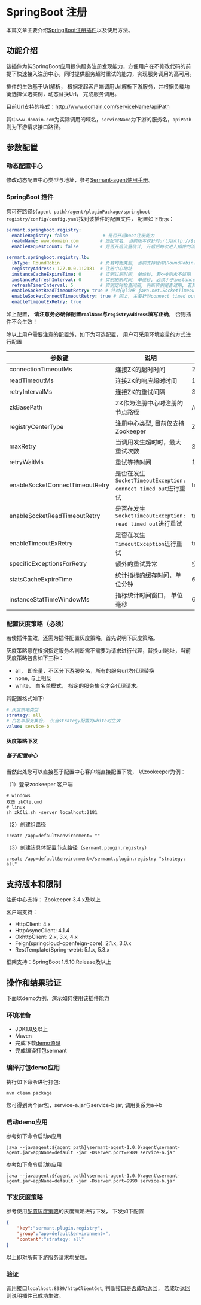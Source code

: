 # SpringBoot 注册

本篇文章主要介绍[SpringBoot注册插件](https://github.com/huaweicloud/Sermant/tree/develop/sermant-plugins/sermant-springboot-registry)以及使用方法。

## 功能介绍

该插件为纯SpringBoot应用提供服务注册发现能力，方便用户在不修改代码的前提下快速接入注册中心，同时提供服务超时重试的能力，实现服务调用的高可用。

插件的生效基于Url解析， 根据发起客户端调用Url解析下游服务，并根据负载均衡选择优选实例，动态替换Url， 完成服务调用。

目前Url支持的格式：http://www.domain.com/serviceName/apiPath

其中`www.domain.com`为实际调用的域名，`serviceName`为下游的服务名，`apiPath`则为下游请求接口路径。

## 参数配置

### 动态配置中心

修改动态配置中心类型与地址，参考[Sermant-agent使用手册](../../user-guide/sermant-agent.md)。

### SpringBoot 插件

您可在路径`${agent path}/agent/pluginPackage/springboot-registry/config/config.yaml`找到该插件的配置文件， 配置如下所示：

```yaml
sermant.springboot.registry:
  enableRegistry: false             # 是否开启boot注册能力
  realmName: www.domain.com        # 匹配域名, 当前版本仅针对url为http://${realmName}/serviceName/api/xx场景生效
  enableRequestCount: false        # 是否开启流量统计, 开启后每次进入插件的流量将都会打印

sermant.springboot.registry.lb:
  lbType: RoundRobin               # 负载均衡类型, 当前支持轮询(RoundRobin)、随机(Random)、响应时间权重(WeightedResponseTime)、最低并发数(BestAvailable)
  registryAddress: 127.0.0.1:2181  # 注册中心地址
  instanceCacheExpireTime: 0       # 实例过期时间, 单位秒, 若<=0则永不过期
  instanceRefreshInterval: 0       # 实例刷新时间, 单位秒, 必须小于instanceCacheExpireTime
  refreshTimerInterval: 5          # 实例定时检查间隔, 判断实例是否过期, 若其大于instanceRefreshInterval, 则值设置为instanceRefreshInterval
  enableSocketReadTimeoutRetry: true # 针对{@link java.net.SocketTimeoutException}: read timed out是否需要重试, 默认开启
  enableSocketConnectTimeoutRetry: true # 同上, 主要针对connect timed out, 通常在连接不上下游抛出
  enableTimeoutExRetry: true  
```

如上配置， **请注意务必确保配置`realName`与`registryAddress`填写正确**， 否则插件不会生效！

除以上用户需要注意的配置外，如下为可选配置， 用户可采用环境变量的方式进行配置

| 参数键                          | 说明                                                         | 默认值            |
| ------------------------------- | ------------------------------------------------------------ | ----------------- |
| connectionTimeoutMs             | 连接ZK的超时时间                                             | 2000ms            |
| readTimeoutMs                   | 连接ZK的响应超时时间                                         | 10000ms           |
| retryIntervalMs                 | 连接ZK的重试间隔                                             | 3000ms            |
| zkBasePath                      | ZK作为注册中心时注册的节点路径                               | /sermant/services |
| registryCenterType              | 注册中心类型, 目前仅支持Zookeeper                            | Zookeeper         |
| maxRetry                        | 当调用发生超时时，最大重试次数                               | 3次               |
| retryWaitMs                     | 重试等待时间                                                 | 1000ms            |
| enableSocketConnectTimeoutRetry | 是否在发生`SocketTimeoutException: connect timed out`进行重试 | true              |
| enableSocketReadTimeoutRetry    | 是否在发生`SocketTimeoutException: read timed out`进行重试   | true              |
| enableTimeoutExRetry            | 是否在发生`TimeoutException`进行重试                         | true              |
| specificExceptionsForRetry      | 额外的重试异常                                               | 空                |
| statsCacheExpireTime            | 统计指标的缓存时间，单位分钟                                 | 60Min             |
| instanceStatTimeWindowMs        | 指标统计时间窗口， 单位毫秒                                  | 600000ms          |

### 配置灰度策略（必须）

若使插件生效，还需为插件配置灰度策略，首先说明下灰度策略。

灰度策略意在根据指定服务名判断需不需要为请求进行代理，替换url地址，当前灰度策略包含如下三种：

- all， 即全量，不区分下游服务名，所有的服务url均代理替换
- none, 与上相反
- white， 白名单模式， 指定的服务集合才会代理请求。

其配置格式如下:

```yaml
# 灰度策略类型
strategy: all
# 白名单服务集合， 仅当strategy配置为white时生效
value: service-b
```

#### **灰度策略下发**

##### 基于配置中心

当然此处您可以直接基于配置中心客户端直接配置下发， 以zookeeper为例：

（1）登录zookeeper 客户端

```shell
# windows
双击 zkCli.cmd
# linux
sh zkCli.sh -server localhost:2181
```

（2）创建组路径

```shell
create /app=default&environment= ""
```

（3）创建该具体配置节点路径（`sermant.plugin.registry`）

```shell
create /app=default&environment=/sermant.plugin.registry "strategy: all"
```

## 支持版本和限制

注册中心支持： Zookeeper 3.4.x及以上

客户端支持：

- HttpClient: 4.x
- HttpAsyncClient: 4.1.4
- OkhttpClient: 2.x, 3.x, 4.x
- Feign(springcloud-openfeign-core): 2.1.x, 3.0.x
- RestTemplate(Spring-web): 5.1.x, 5.3.x

框架支持：SpringBoot 1.5.10.Release及以上

## 操作和结果验证

下面以demo为例，演示如何使用该插件能力

### 环境准备

- JDK1.8及以上
- Maven
- 完成下载[demo源码](https://github.com/huaweicloud/Sermant-examples/tree/springboor-registry-demo/registry-demo/springboot-registry-demo)
- 完成编译打包sermant

### 编译打包demo应用

执行如下命令进行打包:

```shell
mvn clean package
```

您可得到两个jar包，service-a.jar与service-b.jar, 调用关系为a->b

### 启动demo应用

参考如下命令启动a应用

```shell
java --javaagent:${agent path}\sermant-agent-1.0.0\agent\sermant-agent.jar=appName=default -jar -Dserver.port=8989 service-a.jar
```

参考如下命令启动b应用

```shell
java --javaagent:${agent path}\sermant-agent-1.0.0\agent\sermant-agent.jar=appName=default -jar -Dserver.port=9999 service-b.jar
```

### 下发灰度策略

参考使用[配置灰度策略](#配置灰度策略-必须)的灰度策略进行下发， 下发如下配置

```json
{
    "key":"sermant.plugin.registry",
    "group":"app=default&environment=",
    "content":"strategy: all"
}
```

以上即对所有下游服务请求均受理。

### 验证

调用接口`localhost:8989/httpClientGet`, 判断接口是否成功返回， 若成功返回则说明插件已成功生效。